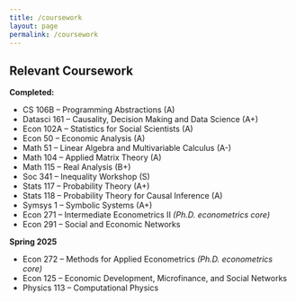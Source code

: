 ```yaml
---
title: /coursework
layout: page
permalink: /coursework
---
```


## Relevant Coursework

**Completed:**
- CS 106B – Programming Abstractions (A)
- Datasci 161 – Causality, Decision Making and Data Science (A+)
- Econ 102A – Statistics for Social Scientists (A)
- Econ 50 – Economic Analysis (A)
- Math 51 – Linear Algebra and Multivariable Calculus (A-)
- Math 104 – Applied Matrix Theory (A)
- Math 115 – Real Analysis (B+)
- Soc 341 – Inequality Workshop (S)
- Stats 117 – Probability Theory (A+)
- Stats 118 – Probability Theory for Causal Inference (A)
- Symsys 1 – Symbolic Systems (A+)
- Econ 271 – Intermediate Econometrics II *(Ph.D. econometrics core)*
- Econ 291 – Social and Economic Networks

**Spring 2025**
- Econ 272 – Methods for Applied Econometrics *(Ph.D. econometrics core)*
- Econ 125 – Economic Development, Microfinance, and Social Networks
- Physics 113 – Computational Physics
